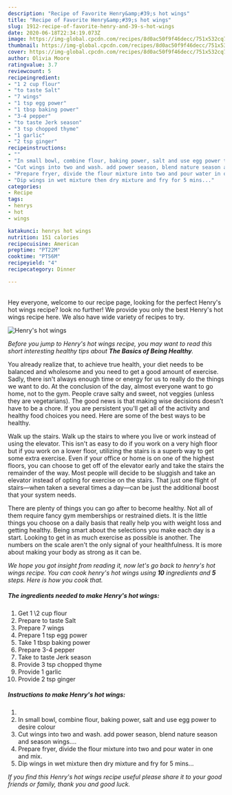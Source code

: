 ```yaml
---
description: "Recipe of Favorite Henry&amp;#39;s hot wings"
title: "Recipe of Favorite Henry&amp;#39;s hot wings"
slug: 1912-recipe-of-favorite-henry-and-39-s-hot-wings
date: 2020-06-18T22:34:19.073Z
image: https://img-global.cpcdn.com/recipes/8d0ac50f9f46decc/751x532cq70/henrys-hot-wings-recipe-main-photo.jpg
thumbnail: https://img-global.cpcdn.com/recipes/8d0ac50f9f46decc/751x532cq70/henrys-hot-wings-recipe-main-photo.jpg
cover: https://img-global.cpcdn.com/recipes/8d0ac50f9f46decc/751x532cq70/henrys-hot-wings-recipe-main-photo.jpg
author: Olivia Moore
ratingvalue: 3.7
reviewcount: 5
recipeingredient:
- "1 2 cup flour"
- "to taste Salt"
- "7 wings"
- "1 tsp egg power"
- "1 tbsp baking power"
- "3-4 pepper"
- "to taste Jerk season"
- "3 tsp chopped thyme"
- "1 garlic"
- "2 tsp ginger"
recipeinstructions:
- ""
- "In small bowl, combine flour, baking power, salt and use egg power to desire colour"
- "Cut wings into two and wash. add power season, blend nature season and season wings...."
- "Prepare fryer, divide the flour mixture into two and pour water in one and mix."
- "Dip wings in wet mixture then dry mixture and fry for 5 mins..."
categories:
- Recipe
tags:
- henrys
- hot
- wings

katakunci: henrys hot wings 
nutrition: 151 calories
recipecuisine: American
preptime: "PT22M"
cooktime: "PT56M"
recipeyield: "4"
recipecategory: Dinner

---
```

<br>
Hey everyone, welcome to our recipe page, looking for the perfect Henry&#39;s hot wings recipe? look no further! We provide you only the best Henry&#39;s hot wings recipe here. We also have wide variety of recipes to try.
<br>


![Henry&#39;s hot wings](https://img-global.cpcdn.com/recipes/8d0ac50f9f46decc/751x532cq70/henrys-hot-wings-recipe-main-photo.jpg)

<i>Before you jump to Henry&#39;s hot wings recipe, you may want to read this short interesting healthy tips about <strong>The Basics of Being Healthy</strong>.</i>

You already realize that, to achieve true health, your diet needs to be balanced and wholesome and you need to get a good amount of exercise. Sadly, there isn't always enough time or energy for us to really do the things we want to do. At the conclusion of the day, almost everyone want to go home, not to the gym. People crave salty and sweet, not veggies (unless they are vegetarians). The good news is that making wise decisions doesn’t have to be a chore. If you are persistent you'll get all of the activity and healthy food choices you need. Here are some of the best ways to be healthy.

Walk up the stairs. Walk up the stairs to where you live or work instead of using the elevator. This isn't as easy to do if you work on a very high floor but if you work on a lower floor, utilizing the stairs is a superb way to get some extra exercise. Even if your office or home is on one of the highest floors, you can choose to get off of the elevator early and take the stairs the remainder of the way. Most people will decide to be sluggish and take an elevator instead of opting for exercise on the stairs. That just one flight of stairs—when taken a several times a day—can be just the additional boost that your system needs. 

There are plenty of things you can go after to become healthy. Not all of them require fancy gym memberships or restrained diets. It is the little things you choose on a daily basis that really help you with weight loss and getting healthy. Being smart about the selections you make each day is a start. Looking to get in as much exercise as possible is another. The numbers on the scale aren't the only signal of your healthfulness. It is more about making your body as strong as it can be. 


<i>We hope you got insight from reading it, now let's go back to henry&#39;s hot wings recipe. You can cook henry&#39;s hot wings using <strong>10</strong> ingredients and <strong>5</strong> steps. Here is how you cook that.
</i>

##### The ingredients needed to make Henry&#39;s hot wings:

1. Get 1 \2 cup flour
1. Prepare to taste Salt
1. Prepare 7 wings
1. Prepare 1 tsp egg power
1. Take 1 tbsp baking power
1. Prepare 3-4 pepper
1. Take to taste Jerk season
1. Provide 3 tsp chopped thyme
1. Provide 1 garlic
1. Provide 2 tsp ginger


##### Instructions to make Henry&#39;s hot wings:

1. 
1. In small bowl, combine flour, baking power, salt and use egg power to desire colour
1. Cut wings into two and wash. add power season, blend nature season and season wings....
1. Prepare fryer, divide the flour mixture into two and pour water in one and mix.
1. Dip wings in wet mixture then dry mixture and fry for 5 mins...


<i>If you find this Henry&#39;s hot wings recipe useful please share it to your good friends or family, thank you and good luck.</i>
